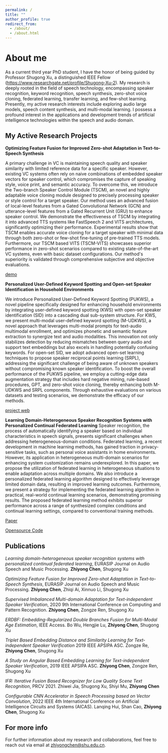 ```yaml
---
permalink: /
title: ""
author_profile: true
redirect_from: 
  - /about/
  - /about.html
---
```


<!-- This is the front page of a website that is powered by the [academicpages template](https://github.com/academicpages/academicpages.github.io) and hosted on GitHub pages. [GitHub pages](https://pages.github.com) is a free service in which websites are built and hosted from code and data stored in a GitHub repository, automatically updating when a new commit is made to the respository. This template was forked from the [Minimal Mistakes Jekyll Theme](https://mmistakes.github.io/minimal-mistakes/) created by Michael Rose, and then extended to support the kinds of content that academics have: publications, talks, teaching, a portfolio, blog posts, and a dynamically-generated CV. You can fork [this repository](https://github.com/academicpages/academicpages.github.io) right now, modify the configuration and markdown files, add your own PDFs and other content, and have your own site for free, with no ads! An older version of this template powers my own personal website at [stuartgeiger.com](http://stuartgeiger.com), which uses [this Github repository](https://github.com/staeiou/staeiou.github.io). -->

About me
======
As a current third year PhD student, I have the honor of being guided by Professor Shugong Xu, a distinguished IEEE Fellow (https://www.researchgate.net/profile/Shugong-Xu-2). My research is deeply rooted in the field of speech technology, encompassing speaker recognition, keyword recognition, speech synthesis, zero-shot voice cloning, federated learning, transfer learning, and few-shot learning. Presently, my active research interests include exploring audio large models, speech content synthesis, and multi-modal learning. I possess a profound interest in the applications and development trends of artificial intelligence technologies within the speech and audio domain.

My Active Research Projects
--------
**Optimizing Feature Fusion for Improved
Zero-shot Adaptation in Text-to-Speech
Synthesis**

A primary challenge in VC is maintaining speech quality and speaker similarity with limited reference data for a specific speaker. However, existing VC systems often rely on naive combinations of embedded speaker vectors for speaker control, which compromises the capture of speaking style, voice print, and semantic accuracy. To overcome this, we introduce the Two-branch Speaker Control Module (TSCM), an novel and highly adaptable voice cloning module designed to precisely processing speaker or style control for a target speaker. Our method uses an advanced fusion of local-level features from a Gated Convolutional Network (GCN) and utterance-level features from a Gated Recurrent Unit (GRU) to enhance speaker control. We demonstrate the effectiveness of TSCM by integrating it into advanced TTS systems like FastSpeech 2 and VITS architectures, significantly optimizing their performance. Experimental results show that TSCM enables accurate voice cloning for a target speaker with minimal data through both zero-shot or few-shot fine-tuning of pre-trained TTS models. Furthermore, our TSCM based VITS (TSCM-VITS) showcases superior performance in zero-shot scenarios compared to existing state-of-the-art VC systems, even with basic dataset configurations. Our method's superiority is validated through comprehensive subjective and objective evaluations.

[demo](https://github.com/academicpages/academicpages.github.io) 

**Personalized User-Defined Keyword Spotting and Open-set Speaker Identification in Household Environments**

We introduce Personalized User-Defined Keyword Spotting (PUKWS), a novel pipeline specifically designed for enhancing household environments by integrating user-defined keyword spotting (KWS) with open-set speaker identification (SID) into a cascading dual sub-system structure. For KWS, we present multi-modal user-defined keyword spotting (M-UDKWS), a novel approach that leverages multi-modal prompts for text-audio multimodal enrollment, and optimizes phonetic and semantic feature extraction to synergize text and audio modalities. This innovation not only stabilizes detection by reducing mismatches between query audio and support text embeddings but also excels in handling potentially confusing keywords. For open-set SID, we adopt advanced open-set learning techniques to propose speaker reciprocal points learning (SRPL), addressing the significant challenge of being aware of unknown speakers without compromising known speaker identification. To boost the overall performance of the PUKWS pipeline, we employ a cutting-edge data augmentation strategy that includes hard negative mining, rule-based procedures, GPT, and zero-shot voice cloning, thereby enhancing both M-UDKWS and SRPL components. Through exhaustive evaluations on various datasets and testing scenarios, we demonstrate the efficacy of our methods.

[project web](https://srplplus.github.io) 

**Learning Domain-Heterogeneous Speaker Recognition Systems with Personalized Continual Federated Learning**
Speaker recognition, the process of automatically identifying a speaker based on individual characteristics in speech signals, presents significant challenges when addressing heterogeneous-domain conditions. Federated learning, a recent development in machine learning methods, has gained traction in privacy-sensitive tasks, such as personal voice assistants in home environments. However, its application in heterogeneous multi-domain scenarios for enhancing system customization remains underexplored. In this paper, we propose the utilization of federated learning in heterogeneous situations to enable adaptation across multiple domains. We also introduce a personalized federated learning algorithm designed to effectively leverage limited domain data, resulting in improved learning outcomes. Furthermore, we present a strategy for implementing the federated learning algorithm in practical, real-world continual learning scenarios, demonstrating promising results. The proposed federated learning method exhibits superior performance across a range of synthesized complex conditions and continual learning settings, compared to conventional training methods.

[Paper](https://www.researchgate.net/publication/373662029_Learning_domain-heterogeneous_speaker_recognition_systems_with_personalized_continual_federated_learning?_sg%5B0%5D=43-K3LWAxCSFjZrBveX791c3jDOY1VA-tKZeB6a7bbfQtKtjbrHf_s8AOuO4LeErQ_KHunyAwBHDVukJFG240Ms8uGNvcRGK1pqaBIkR.gWeaxvB1PWhLYGLEr1B7KCSCU1MPR-nfYWiMhQpj7QQu6T2LobEDMOtS-CxRpc64KQ4xqiKQnAoJqoXt997lfQ&_tp=eyJjb250ZXh0Ijp7ImZpcnN0UGFnZSI6Il9kaXJlY3QiLCJwYWdlIjoicHJvZmlsZSIsInByZXZpb3VzUGFnZSI6InByb2ZpbGUiLCJwb3NpdGlvbiI6InBhZ2VDb250ZW50In19) 

[Opensource Code](https://github.com/zhiyongchenGREAT/FedSPK) 

Publications
------
*Learning domain-heterogeneous speaker recognition systems with personalized continual federated learning*, EURASIP Journal on Audio Speech and Music Processing. **Zhiyong Chen**, Shugong Xu

*Optimizing Feature Fusion for Improved Zero-shot Adaptation in Text-to-Speech Synthesis*, EURASIP Journal on Audio Speech and Music Processing. **Zhiyong Chen**, Zhiqi Ai, Xinnuo Li, Shugong Xu

*Supervised Imbalanced Multi-domain Adaptation for Text-independent Speaker Verification*, 2020 9th International Conference on Computing and Pattern Recognition. **Zhiyong Chen**, Zongze Ren, Shugong Xu

*ERDBF: Embedding-Regularized Double Branches Fusion for Multi-Modal Age Estimation*, IEEE Access. Bo Wu, Hengjie Lu, **Zhiyong Chen**, Shugong Xu

*Triplet Based Embedding Distance and Similarity Learning for Text-independent Speaker Verification* 2019 IEEE APSIPA ASC. Zongze Re, **Zhiyong Chen**, Shugong Xu

*A Study on Angular Based Embedding Learning for Text-independent Speaker Verification*, 2019 IEEE APSIPA ASC. **Zhiyong Chen**, Zongze Ren, Shugong Xu

*IFR: Iterative Fusion Based Recognizer for Low Quality Scene Text Recognition*, PRCV 2021. Zhiwei Jia, Shugong Xu, Shiyi Mu, **Zhiyong Chen**

*Configurable CNN Accelerator in Speech Processing based on Vector Convolution*, 2022 IEEE 4th International Conference on Artificial Intelligence Circuits and Systems (AICAS). Lanqing Hui, Shan Cao, **Zhiyong Chen**, Shugong Xu
<!-- Create content & metadata
------
For site content, there is one markdown file for each type of content, which are stored in directories like _publications, _talks, _posts, _teaching, or _pages. For example, each talk is a markdown file in the [_talks directory](https://github.com/academicpages/academicpages.github.io/tree/master/_talks). At the top of each markdown file is structured data in YAML about the talk, which the theme will parse to do lots of cool stuff. The same structured data about a talk is used to generate the list of talks on the [Talks page](https://academicpages.github.io/talks), each [individual page](https://academicpages.github.io/talks/2012-03-01-talk-1) for specific talks, the talks section for the [CV page](https://academicpages.github.io/cv), and the [map of places you've given a talk](https://academicpages.github.io/talkmap.html) (if you run this [python file](https://github.com/academicpages/academicpages.github.io/blob/master/talkmap.py) or [Jupyter notebook](https://github.com/academicpages/academicpages.github.io/blob/master/talkmap.ipynb), which creates the HTML for the map based on the contents of the _talks directory). -->

<!-- **Markdown generator** -->

<!-- I have also created [a set of Jupyter notebooks](https://github.com/academicpages/academicpages.github.io/tree/master/markdown_generator
) that converts a CSV containing structured data about talks or presentations into individual markdown files that will be properly formatted for the academicpages template. The sample CSVs in that directory are the ones I used to create my own personal website at stuartgeiger.com. My usual workflow is that I keep a spreadsheet of my publications and talks, then run the code in these notebooks to generate the markdown files, then commit and push them to the GitHub repository. -->

<!-- How to edit your site's GitHub repository
------
Many people use a git client to create files on their local computer and then push them to GitHub's servers. If you are not familiar with git, you can directly edit these configuration and markdown files directly in the github.com interface. Navigate to a file (like [this one](https://github.com/academicpages/academicpages.github.io/blob/master/_talks/2012-03-01-talk-1.md) and click the pencil icon in the top right of the content preview (to the right of the "Raw | Blame | History" buttons). You can delete a file by clicking the trashcan icon to the right of the pencil icon. You can also create new files or upload files by navigating to a directory and clicking the "Create new file" or "Upload files" buttons.  -->

<!-- Example: editing a markdown file for a talk
![Editing a markdown file for a talk](/images/editing-talk.png) -->

For more info
------
For further information about my research and collaborations, feel free to reach out via email at zhiyongchen@shu.edu.cn.

